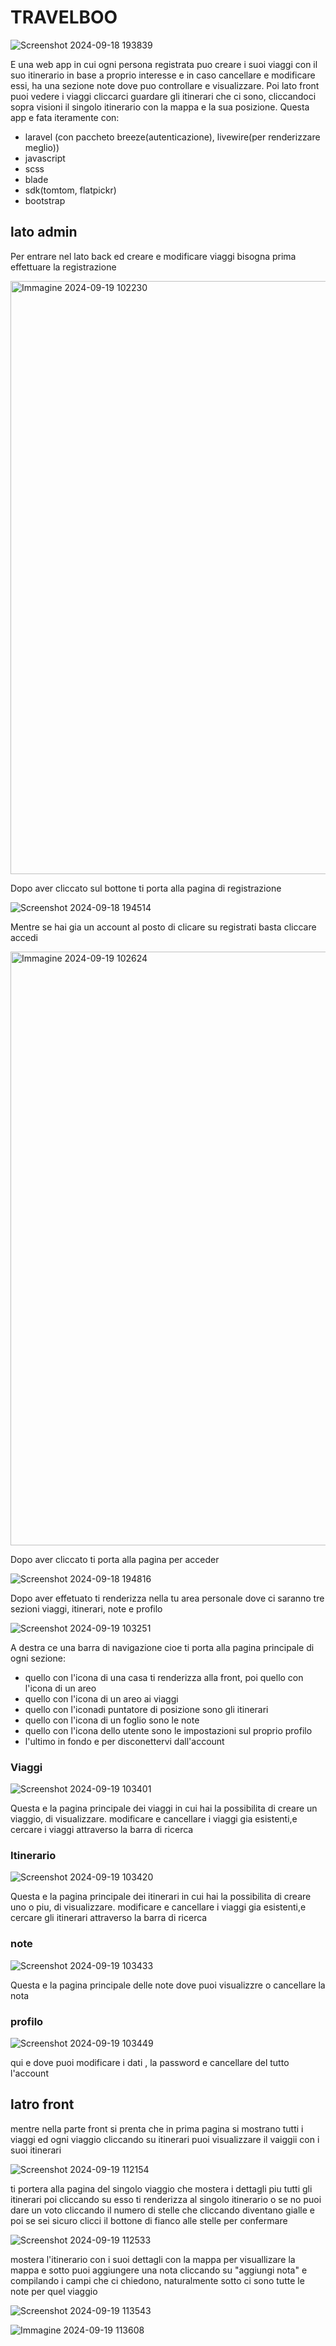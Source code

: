 # TRAVELBOO

![Screenshot 2024-09-18 193839](https://github.com/user-attachments/assets/ea2dba99-582e-4a50-9549-384159760725)

E una web app in cui ogni persona registrata puo creare i suoi viaggi con il suo itinerario in base a proprio interesse e in caso cancellare e modificare essi, ha una sezione note dove puo controllare e visualizzare.
Poi lato front puoi vedere i viaggi cliccarci guardare gli itinerari che ci sono, cliccandoci sopra visioni il singolo itinerario con la mappa e la sua posizione.
Questa app e fata iteramente con:

-   laravel (con paccheto breeze(autenticazione), livewire(per renderizzare meglio))
-   javascript
-   scss
-   blade
-   sdk(tomtom, flatpickr)
-   bootstrap

## lato admin

Per entrare nel lato back ed creare e modificare viaggi bisogna prima effettuare la registrazione

<img width="949" alt="Immagine 2024-09-19 102230" src="https://github.com/user-attachments/assets/cf12436b-b561-41d7-af08-1d214a96dafc">

Dopo aver cliccato sul bottone ti porta alla pagina di registrazione

![Screenshot 2024-09-18 194514](https://github.com/user-attachments/assets/1bbf328e-7c69-4177-a152-1c5d9bdcc26f)

Mentre se hai gia un account al posto di clicare su registrati basta cliccare accedi

<img width="950" alt="Immagine 2024-09-19 102624" src="https://github.com/user-attachments/assets/72a3bea0-2128-48fe-b627-c44343d1112d">

Dopo aver cliccato ti porta alla pagina per acceder

![Screenshot 2024-09-18 194816](https://github.com/user-attachments/assets/421c966e-bb2f-458b-93cc-15a01f4fe183)

Dopo aver effetuato ti renderizza nella tu area personale dove ci saranno tre sezioni viaggi, itinerari, note e profilo

![Screenshot 2024-09-19 103251](https://github.com/user-attachments/assets/9c4b019c-09c9-496a-bbc2-3fc01fc99769)

A destra ce una barra di navigazione cioe ti porta alla pagina principale di ogni sezione:

-   quello con l'icona di una casa ti renderizza alla front, poi quello con l'icona di un areo
-   quello con l'icona di un areo ai viaggi
-   quello con l'iconadi puntatore di posizione sono gli itinerari
-   quello con l'icona di un foglio sono le note
-   quello con l'icona dello utente sono le impostazioni sul proprio profilo
-   l'ultimo in fondo e per disconettervi dall'account

### Viaggi

![Screenshot 2024-09-19 103401](https://github.com/user-attachments/assets/78d0d8d2-c123-49d7-99be-326bfd8e83fd)

Questa e la pagina principale dei viaggi in cui hai la possibilita di creare un viaggio, di visualizzare. modificare e cancellare i viaggi gia esistenti,e cercare i viaggi attraverso la barra di ricerca

### Itinerario

![Screenshot 2024-09-19 103420](https://github.com/user-attachments/assets/35efec07-d635-4068-ba1b-bb6a065ae099)

Questa e la pagina principale dei itinerari in cui hai la possibilita di creare uno o piu, di visualizzare. modificare e cancellare i viaggi gia esistenti,e cercare gli itinerari attraverso la barra di ricerca

### note

![Screenshot 2024-09-19 103433](https://github.com/user-attachments/assets/b8b586ad-314c-4b85-b8a7-3f75fb46dcc6)

Questa e la pagina principale delle note dove puoi visualizzre o cancellare la nota

### profilo

![Screenshot 2024-09-19 103449](https://github.com/user-attachments/assets/c4b13061-3d0e-4472-9425-d8466fe0c8e1)

qui e dove puoi modificare i dati , la password e cancellare del tutto l'account

## latro front

mentre nella parte front si prenta che in prima pagina si mostrano tutti i viaggi ed ogni viaggio cliccando su itinerari puoi visualizzare il vaiggii con i suoi itinerari

![Screenshot 2024-09-19 112154](https://github.com/user-attachments/assets/d94a679c-e6bd-444a-849a-5264a915c5e4)

ti portera alla pagina del singolo viaggio che mostera i dettagli piu tutti gli itinerari poi cliccando su esso ti renderizza al singolo itinerario o se no puoi dare un voto cliccando il numero di stelle che cliccando diventano gialle e poi se sei sicuro clicci il bottone di fianco alle stelle per confermare

![Screenshot 2024-09-19 112533](https://github.com/user-attachments/assets/7cc37dc9-6754-41f8-b9f5-2fe68a2689f9)

mostera l'itinerario con i suoi dettagli con la mappa per visuallizare la mappa e sotto puoi aggiungere una nota cliccando su "aggiungi nota" e compilando i campi che ci chiedono, naturalmente sotto ci sono tutte le note per quel viaggio

![Screenshot 2024-09-19 113543](https://github.com/user-attachments/assets/f068a4e3-b28d-4d9e-90e6-1fd9c2db2aec)

![Immagine 2024-09-19 113608](https://github.com/user-attachments/assets/c9625de9-9006-482d-a33c-54a46d028d45)
